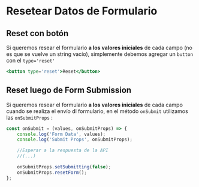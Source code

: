 # Resetear Datos de Formulario

## Reset con botón
Si queremos resear el formulario **a los valores iniciales** de cada campo (no es que se vuelve un string vacío), simplemente debemos agregar un `button` con el `type='reset'`
```jsx
<button type='reset'>Reset</button>
```

## Reset luego de Form Submission
Si queremos resear el formulario **a los valores iniciales** de cada campo  cuando se realiza el envío dl formulario, en el método `onSubmit` utilizamos las `onSubmitProps` :

```jsx
const onSubmit = (values, onSubmitProps) => {
	console.log('Form Data', values);
	console.log('Submit Props', onSubmitProps);

	//Esperar a la respuesta de la API
	//(...)

	onSubmitProps.setSubmitting(false);
	onSubmitProps.resetForm();
};

```